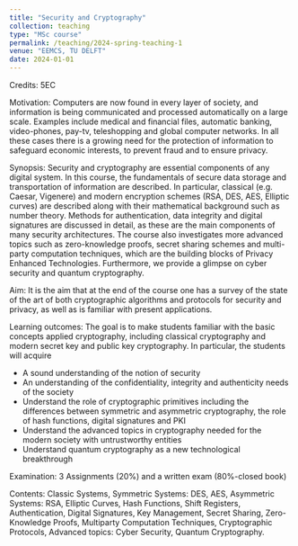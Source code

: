 ```yaml
---
title: "Security and Cryptography"
collection: teaching
type: "MSc course"
permalink: /teaching/2024-spring-teaching-1
venue: "EEMCS, TU DELFT"
date: 2024-01-01
---
```


Credits: 5EC

Motivation: Computers are now found in every layer of society, and information is being communicated and processed automatically on a large scale. Examples include medical and financial files, automatic banking, video-phones, pay-tv, teleshopping and global computer networks. In all these cases there is a growing need for the protection of information to safeguard economic interests, to prevent fraud and to ensure privacy.

Synopsis: Security and cryptography are essential components of any digital system. In this course, the fundamentals of secure data storage and transportation of information are described. In particular, classical (e.g. Caesar, Vigenere) and modern encryption schemes (RSA, DES, AES, Elliptic curves) are described along with their mathematical background such as number theory. Methods for authentication, data integrity and digital signatures are discussed in detail, as these are the main components of many security architectures. The course also investigates more advanced topics such as zero-knowledge proofs, secret sharing schemes and multi-party computation techniques, which are the building blocks of Privacy Enhanced Technologies. Furthermore, we provide a glimpse on cyber security and quantum cryptography.  

Aim: It is the aim that at the end of the course one has a survey of the state of the art of both cryptographic algorithms and protocols for security and privacy, as well as is familiar with present applications.

Learning outcomes: The goal is to make students familiar with the basic concepts applied cryptography, including classical cryptography and modern secret key and public key cryptography. In particular, the students will acquire
- A sound understanding of the notion of security
- An understanding of the confidentiality, integrity and authenticity needs of the society
- Understand the role of cryptographic primitives including the differences between symmetric and asymmetric cryptography, the role of hash functions, digital signatures and PKI
- Understand the advanced topics in cryptography needed for the modern society with untrustworthy entities
- Understand quantum cryptography as a new technological breakthrough   

Examination: 3 Assignments (20\%) and a written exam (80\%-closed book)

Contents: Classic Systems, Symmetric Systems: DES, AES, Asymmetric Systems: RSA, Elliptic Curves, Hash Functions, Shift Registers, Authentication, Digital Signatures, Key Management, Secret Sharing, Zero-Knowledge Proofs, Multiparty Computation Techniques, Cryptographic Protocols, Advanced topics: Cyber Security, Quantum Cryptography. 

